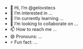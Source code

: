 - 👋 Hi, I’m @gelovstecs
- 👀 I’m interested in ...
- 🌱 I’m currently learning ...
- 💞️ I’m looking to collaborate on ...
- 📫 How to reach me ...
- 😄 Pronouns: ...
- ⚡ Fun fact: ...

<!---
gelovstecs/gelovstecs is a ✨ special ✨ repository because its `README.md` (this file) appears on your GitHub profile.
You can click the Preview link to take a look at your changes.
--->
